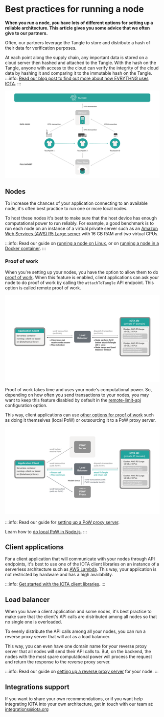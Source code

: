 # Best practices for running a node

**When you run a node, you have lots of different options for setting up a reliable architecture. This article gives you some advice that we often give to our partners.**

Often, our partners leverage the Tangle to store and distribute a hash of their data for verification purposes.

At each point along the supply chain, any important data is stored on a cloud server then hashed and attached to the Tangle. With the hash on the Tangle, anyone with access to the cloud can verify the integrity of the cloud data by hashing it and comparing it to the immutable hash on the Tangle.
​
:::info:
[Read our blog post to find out more about how EVRYTHNG uses IOTA](https://blog.iota.org/iota-evrythng-2a9b4b9d922d).
:::

![Best practice example](../images/best-practice-example.png)

## Nodes

To increase the chances of your application connecting to an available node, it's often best practice to run one or more local nodes.

To host these nodes it's best to make sure that the host device has enough computational power to run reliably. For example, a good benchmark is to run each node on an instance of a virtual private server such as an [Amazon Web Services (AWS) R5 Large server](https://aws.amazon.com/ec2/instance-types/r5/) with 16 GB RAM and two virtual CPUs.

:::info:
Read our guide on [running a node on Linux](../how-to-guides/run-an-iri-node-on-linux.md), or on [running a node in a Docker container](../how-to-guides/run-an-iri-node-in-docker.md).
:::

### Proof of work

When you're setting up your nodes, you have the option to allow them to do [proof of work](root://getting-started/0.1/basics/proof-of-work.md). When this feature is enabled, client applications can ask your node to do proof of work by calling the `attachToTangle` API endpoint. This option is called remote proof of work.

![Remote proof of work](../images/remote-pow.png)

Proof of work takes time and uses your node's computational power. So, depending on how often you send transactions to your nodes, you may want to keep this feature disabled by default in the [remote-limit-api](../references/iri-configuration-options.md#remote-limit-api) configuration option.

This way, client applications can use [other options for proof of work](root://getting-started/0.1/basics/proof-of-work.md#minimum-weight-magnitude#options-for-doing-proof-of-work) such as doing it themselves (local PoW) or outsourcing it to a PoW proxy server.

![Local proof of work](../images/local-pow.png)

:::info:
Read our guide for [setting up a PoW proxy server](../how-to-guides/install-a-pow-proxy.md).

Learn how to [do local PoW in Node.js](https://github.com/iotaledger/ccurl.interface.js).
:::

## Client applications

For a client application that will communicate with your nodes through API endpoints, it's best to use one of the IOTA client libraries on an instance of a serverless architecture such as [AWS Lambda](https://aws.amazon.com/lambda/). This way, your application is not restricted by hardware and has a high availability.

:::info:
[Get started with the IOTA client libraries](root://getting-started/0.1/how-to-guides/get-started.md).
:::

## Load balancer

When you have a client application and some nodes, it's best practice to make sure that the client's API calls are distributed among all nodes so that no single one is overloaded.

To evenly distribute the API calls among all your nodes, you can run a reverse proxy server that will act as a load balancer.

This way, you can even have one domain name for your reverse proxy server that all nodes will send their API calls to. But, on the backend, the nodes with the most spare computational power will process the request and return the response to the reverse proxy server.

:::info:
Read our guide on [setting up a reverse proxy server](../how-to-guides/set-up-a-reverse-proxy.md) for your node.
:::

## Integrations support

If you want to share your own recommendations, or if you want help integrating IOTA into your own architecture, get in touch with our team at: integrations@iota.org